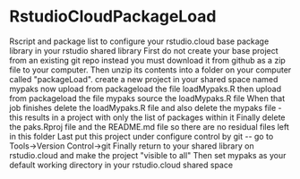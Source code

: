 # RstudioCloudPackageLoad
Rscript and package list to configure your rstudio.cloud base package library in your rstudio shared library
First do not create your base project from an existing git repo instead you must download it from github as a zip file to your computer.  Then unzip its contents into a folder on your computer called "packageLoad".
create a new project in your shared space named mypaks
now upload from packageload the file loadMypaks.R
then upload from packageload the file mypaks
source the loadMypaks.R file
When that job finishes delete the loadMypaks.R file and also delete the mypaks file - this results in a project with only the list of packages within it
Finally delete the paks.Rproj file and the README.md file so there are no residual files left in this folder
Last put this project under configure control by git -- go to Tools->Version Control->git
Finally return to your shared library on rstudio.cloud and make the project "visible to all"
Then set mypaks as your default working directory in your rstudio.cloud shared space
